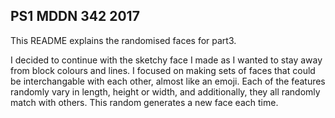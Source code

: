 ## PS1 MDDN 342 2017

This README explains the randomised faces for part3.

I decided to continue with the sketchy face I made as I wanted to stay away from block colours and lines. I focused on making sets of faces that could be interchangable with each other, almost like an emoji. Each of the features randomly vary in length, height or width, and additionally, they all randomly match with others. This random generates a new face each time.